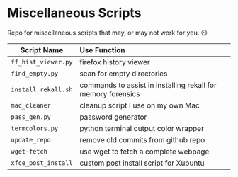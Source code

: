 # Miscellaneous Scripts

Repo for miscellaneous scripts that may, or may not work for you. :smirk:

Script Name | Use Function
| ----- |:-----  
`ff_hist_viewer.py`| firefox history viewer
`find_empty.py` | scan for empty directories
`install_rekall.sh` | commands to assist in installing rekall for memory forensics
`mac_cleaner`| cleanup script I use on my own Mac
`pass_gen.py`| password generator
`termcolors.py`| python terminal output color wrapper
`update_repo`| remove old commits from github repo
`wget-fetch`| use wget to fetch a complete webpage
`xfce_post_install`| custom post install script for Xubuntu
